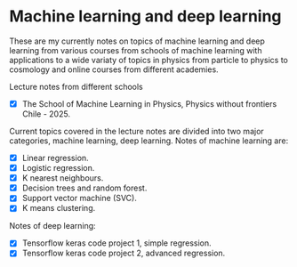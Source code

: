 # Machine learning and deep learning 

These are my currently notes on topics of machine learning and deep learning
from various courses from schools of machine learning with applications to a wide
variaty of topics in physics from particle to physics to cosmology and online courses
from different academies.

Lecture notes from different schools
- [X] The School of Machine Learning in Physics, Physics without frontiers Chile - 2025.

Current topics covered in the lecture notes are divided into two major categories,
machine learning, deep learning. Notes of machine learning are:
- [X] Linear regression.
- [X] Logistic regression.
- [X] K nearest neighbours.
- [X] Decision trees and random forest.
- [X] Support vector machine (SVC).
- [X] K means clustering.

Notes of deep learning:
- [X] Tensorflow keras code project 1, simple regression.
- [X] Tensorflow keras code project 2, advanced regression.

